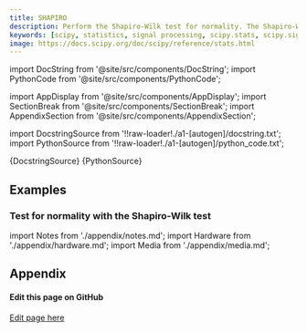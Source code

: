 ```yaml
---
title: SHAPIRO
description: Perform the Shapiro-Wilk test for normality. The Shapiro-Wilk test tests the null hypothesis that the data was drawn from a normal distribution.
keywords: [scipy, statistics, signal processing, scipy.stats, scipy.signal, scipy.stats.shapiro]
image: https://docs.scipy.org/doc/scipy/reference/stats.html
---
```


[//]: # (Custom component imports)

import DocString from '@site/src/components/DocString';
import PythonCode from '@site/src/components/PythonCode';

import AppDisplay from '@site/src/components/AppDisplay';
import SectionBreak from '@site/src/components/SectionBreak';
import AppendixSection from '@site/src/components/AppendixSection';

[//]: # (Docstring)

import DocstringSource from '!!raw-loader!./a1-[autogen]/docstring.txt';
import PythonSource from '!!raw-loader!./a1-[autogen]/python_code.txt';


<DocString>{DocstringSource}</DocString>
<PythonCode GLink='SCIPY/stats/SHAPIRO/SHAPIRO.py'>{PythonSource}</PythonCode>


<SectionBreak />

    

[//]: # (Examples)

## Examples

### Test for normality with the Shapiro-Wilk test

<AppDisplay 
  GLink='SCIPY/stats/SHAPIRO'
  nodeLabel='SHAPIRO'>
</AppDisplay>

<SectionBreak />

    

[//]: # (Appendix)

import Notes from './appendix/notes.md';
import Hardware from './appendix/hardware.md';
import Media from './appendix/media.md';

## Appendix

<AppendixSection index={0} folderPath='nodes/SCIPY/stats/SHAPIRO/appendix/'><Notes /></AppendixSection>
<AppendixSection index={1} folderPath='nodes/SCIPY/stats/SHAPIRO/appendix/'><Hardware /></AppendixSection>
<AppendixSection index={2} folderPath='nodes/SCIPY/stats/SHAPIRO/appendix/'><Media /></AppendixSection>

<SectionBreak />

[//]: # (Edit page on GitHub)

#### Edit this page on GitHub

[Edit page here](https://github.com/flojoy-ai/docs/tree/main/docs/nodes/SCIPY/STATS/SHAPIRO)


